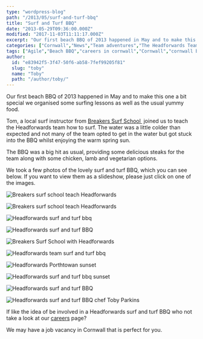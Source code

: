 ```yaml
---
type: "wordpress-blog"
path: "/2013/05/surf-and-turf-bbq"
title: "Surf and Turf BBQ"
date: "2013-05-29T09:36:00.000Z"
modified: "2017-11-03T11:11:17.000Z"
excerpt: "Our first beach BBQ of 2013 happened in May and to make this one a bit special we organised some surfing lessons as well as the usual yummy food. Tom, a local surf instructor from Breakers Surf School  joined us to teach the Headforwards team how to surf. The water was a little colder than expected …"
categories: ["Cornwall","News","Team adventures","The Headforwards Team"]
tags: ["Agile","Beach BBQ","careers in cornwall","Cornwall","cornwall bbq","Developers","Headforwards","Headforwards Team","headforwards team bbq","jobs in cornwall","software companies cornwall","software companies uk","Software Cornwall","software in cornwall","software jobs","software jobs cornwall","software jobs in cornwall","surf and turf","surf and turf bbq","surf and turf team bbq","work activities"]
author:
  id: "e83942f5-3f47-50f6-ab58-7fef99205f81"
  slug: "toby"
  name: "Toby"
  path: "/author/toby/"
---
```

Our first beach BBQ of 2013 happened in May and to make this one a bit special we organised some surfing lessons as well as the usual yummy food.

Tom, a local surf instructor from [Breakers Surf School ](http://surf-lessons.co.uk/) joined us to teach the Headforwards team how to surf. The water was a little colder than expected and not many of the team opted to get in the water but got stuck into the BBQ whilst enjoying the warm spring sun.

The BBQ was a big hit as usual, providing some delicious steaks for the team along with some chicken, lamb and vegetarian options.

We took a few photos of the lovely surf and turf BBQ, which you can see below. If you want to view them as a slideshow, please just click on one of the images.

<section class="gallery">

![Breakers surf school teach Headforwards](//headforwards.com/wp-content/uploads/2013/07/tomblazej.jpg)

![Breakers surf school teach Headforwards](//headforwards.com/wp-content/uploads/2013/07/surflesson.jpg)

![Headforwards surf and turf bbq](//headforwards.com/wp-content/uploads/2013/07/everyone.jpg)

![Headforwards surf and turf BBQ](//headforwards.com/wp-content/uploads/2013/07/simon_kartick.jpg)

![Breakers Surf School with Headforwards ](//headforwards.com/wp-content/uploads/2013/05/Headforwards-Breakers-surf-lesson.jpg)

![Headforwards team surf and turf bbq](//headforwards.com/wp-content/uploads/2013/05/Headforwards-surf-and-turn-BBQ.jpg)

![Headforwards Porthtowan sunset](//headforwards.com/wp-content/uploads/2013/05/Headforwards-Porthtowan-sunset.jpg)

![Headforwards surf and turf bbq sunset](//headforwards.com/wp-content/uploads/2013/05/Headforwards-beach-BBQ-sunset.jpg)

![Headforwards surf and turf BBQ](//headforwards.com/wp-content/uploads/2013/05/glensurfing.jpg)

![Headforwards surf and turf BBQ chef Toby Parkins](//headforwards.com/wp-content/uploads/2013/07/bbq.jpg)

</section>

If like the idea of be involved in a Headforwards surf and turf BBQ who not take a look at our [careers](http://www.headforwards.com/careers/) page?

We may have a job vacancy in Cornwall that is perfect for you.
